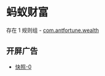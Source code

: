 # 蚂蚁财富

存在 1 规则组 - [com.antfortune.wealth](/src/apps/com.antfortune.wealth.ts)

## 开屏广告

- [快照-0](https://gkd-kit.songe.li/import/12776577)
